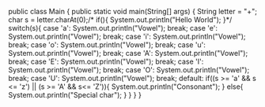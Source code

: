 public class Main
{
	public static void main(String[] args) {
	    String letter = "+";
	    char s = letter.charAt(0);/*
	    if(){
		System.out.println("Hello World");
	    }*/
	    switch(s){
	        case 'a':
	            System.out.println("Vowel");
	            break;
	       case 'e':
	            System.out.println("Vowel");
	            break;
	       case 'i':
	            System.out.println("Vowel");
	            break;
	       case 'o':
	            System.out.println("Vowel");
	            break;
	       case 'u':
	            System.out.println("Vowel");
	            break;
	       case 'A':
	            System.out.println("Vowel");
	            break;
	       case 'E':
	            System.out.println("Vowel");
	            break;
	       case 'I':
	            System.out.println("Vowel");
	            break;
	       case 'O':
	            System.out.println("Vowel");
	            break;
	       case 'U':
	            System.out.println("Vowel");
	            break;
	       default:
	            if((s >= 'a' && s <= 'z') || (s >= 'A' && s<= 'Z')){
	                System.out.println("Consonant");
	            }
	            else{
	                System.out.println("Special char");
	            }
	    }
	}
}
